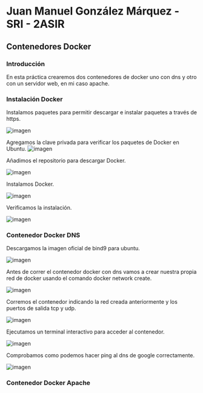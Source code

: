 # Juan Manuel González Márquez - SRI - 2ASIR
## Contenedores Docker
### Introducción
En esta práctica crearemos dos contenedores de docker uno con dns y otro con un servidor web, en mi caso apache.
### Instalación Docker
Instalamos paquetes para permitir descargar e instalar paquetes a través de https.

![imagen](https://github.com/CrqzyRod/SRI2T-Docker/assets/122454007/c2784c2f-5d08-401e-ade2-5a558b63b777)

Agregamos la clave privada para verificar los paquetes de Docker en Ubuntu.
![imagen](https://github.com/CrqzyRod/SRI2T-Docker/assets/122454007/b43739f7-74f1-43b5-8313-a0de4b5885d8)

Añadimos el repositorio para descargar Docker.

![imagen](https://github.com/CrqzyRod/SRI2T-Docker/assets/122454007/b94f241f-02bf-4c09-8851-a31a49d76ab3)

Instalamos Docker.

![imagen](https://github.com/CrqzyRod/SRI2T-Docker/assets/122454007/d9be94bb-180c-4172-97ae-396a21a34939)

Verificamos la instalación.

![imagen](https://github.com/CrqzyRod/SRI2T-Docker/assets/122454007/f68addc9-6668-431d-b820-0fc861bd6707)

### Contenedor Docker DNS
Descargamos la imagen oficial de bind9 para ubuntu.

![imagen](https://github.com/CrqzyRod/SRI2T-Docker/assets/122454007/491f4d2a-51df-4348-b402-653391b8db13)

Antes de correr el contenedor docker con dns vamos a crear nuestra propia red de docker usando el comando docker network create.

![imagen](https://github.com/CrqzyRod/SRI2T-Docker/assets/122454007/a0a7fe03-a0bd-4d05-8cf5-a2bd511ee551)

Corremos el contenedor indicando la red creada anteriormente y los puertos de salida tcp y udp.

![imagen](https://github.com/CrqzyRod/SRI2T-Docker/assets/122454007/be360f29-8a77-4fed-865c-0dd453a51d57)

Ejecutamos un terminal interactivo para acceder al contenedor.

![imagen](https://github.com/CrqzyRod/SRI2T-Docker/assets/122454007/2b2451ab-c8d6-44bb-823f-3ac1efe02f2f)

Comprobamos como podemos hacer ping al dns de google correctamente.

![imagen](https://github.com/CrqzyRod/SRI2T-Docker/assets/122454007/206a7b7d-5fcd-4602-b020-11201f763f28)

### Contenedor Docker Apache
